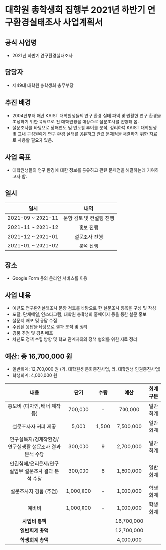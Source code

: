 대학원 총학생회 집행부 2021년 하반기 연구환경실태조사 사업계획서
===

## 공식 사업명
- 2021년 하반기 연구환경실태조사

## 담당자
- 제49대 대학원 총학생회 총무부장

## 추진 배경
- 2004년부터 매년 KAIST 대학원생들의 연구 환경 실태 파악 및 원활한 연구 환경을 조성하기 위한 목적으로 전 대학원생을 대상으로 설문조사를 진행해 옴.
- 설문조사를 바탕으로 당해연도 및 연도별 추이를 분석, 정리하여 KAIST 대학원생 및 교내 구성원에게 연구 환경 실태를 공유하고 관련 문제점을 해결하기 위한 자료로 사용할 필요가 있음.

## 사업 목표
- 대학원생들의 연구 환경에 대한 정보를 공유하고 관련 문제점을 해결하는데 기여하고자 함.

## 일시

| 일시 | 내역 | 
|:---:|:---:|
| 2021-09 ~ 2021-11 | 문항 검토 및 컨설팅 진행 |
| 2021-11 ~ 2021-12 | 홍보 진행 |
| 2021-12 ~ 2021-01 | 설문조사 진행 | 
| 2021-01 ~ 2021-02 | 분석 진행 |

## 장소
- Google Form 등의 온라인 서비스를 이용

## 사업 내용
- 예년도 연구환경실태조사 문항 검토를 바탕으로 한 설문조사 항목을 구성 및 작성
- 포탈, 단체메일, 인스타그램, 대학원 총학생회 홈페이지 등을 통한 설문 홍보
- 설문지 배포 및 응답 수집
- 수집된 응답을 바탕으로 결과 분석 및 정리
- 경품 추첨 및 경품 배포
- 차년도 정책 수립 방향 및 학교 관계자와의 정책 협의를 위한 자료 정리

## 예산: 총 16,700,000 원
- 일반회계: 12,700,000 원 (가. 대학원생 문화증진사업, 라. 대학원생 인권증진사업)
- 학생회계: 4,000,000 원 

| **내용** | **단가** | **수량** | **예산** | **회계구분** |
|:---:|:---:|:---:|:---:|:---:|
| 홍보비 (디자인, 배너 제작 등) | 700,000 | - | 700,000 | 일반회계 | 
| 설문조사자 커피 제공 | 5,000 | 1,500 | 7,500,000 | 일반회계 | 
| 연구실복지/경제작환경/연구실생활 설문조사 결과 분석 수당 | 300,000 | 9 | 2,700,000 | 일반회계 | 
| 인권침해/윤리문제/연구실업무 설문조사 결과 분석 수당 | 300,000 | 6 | 1,800,000 | 일반회계 | 
| 설문조사자 경품 (추첨) | 1,000,000 | - | 1,000,000 | 학생회계 | 
| 예비비 | 1,000,000 | - | 1,000,000 | 학생회계 | 
| **사업비 총액** |  |  | 16,700,000 | |
| **일반회계 총액** |  |  | 12,700,000 | |
| **학생회계 총액** |  |  | 4,000,000 | |
